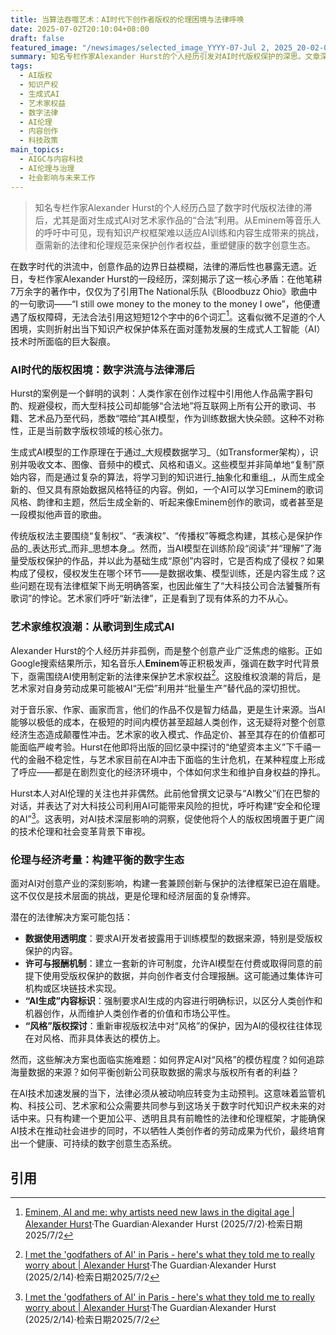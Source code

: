 ```yaml
---
title: 当算法吞噬艺术：AI时代下创作者版权的伦理困境与法律呼唤
date: 2025-07-02T20:10:04+08:00
draft: false
featured_image: "/newsimages/selected_image_YYYY-07-Jul 2, 2025_20-02-09-208.jpg"
summary: 知名专栏作家Alexander Hurst的个人经历引发对AI时代版权保护的深思。文章深入分析了生成式AI训练机制与现有版权法之间的冲突，探讨了艺术家如Eminem呼吁新法律的背后原因，并前瞻性地提出了构建兼顾创新与保护的数字创意生态所需的新型法律和伦理框架。
tags: 
  - AI版权
  - 知识产权
  - 生成式AI
  - 艺术家权益
  - 数字法律
  - AI伦理
  - 内容创作
  - 科技政策
main_topics: 
  - AIGC与内容科技
  - AI伦理与治理
  - 社会影响与未来工作
---
```


> 知名专栏作家Alexander Hurst的个人经历凸显了数字时代版权法律的滞后，尤其是面对生成式AI对艺术家作品的“合法”利用。从Eminem等音乐人的呼吁中可见，现有知识产权框架难以适应AI训练和内容生成带来的挑战，亟需新的法律和伦理规范来保护创作者权益，重塑健康的数字创意生态。

在数字时代的洪流中，创意作品的边界日益模糊，法律的滞后性也暴露无遗。近日，专栏作家Alexander Hurst的一段经历，深刻揭示了这一核心矛盾：在他笔耕7万余字的著作中，仅仅为了引用The National乐队《Bloodbuzz Ohio》歌曲中的一句歌词——“I still owe money to the money to the money I owe”，他便遭遇了版权障碍，无法合法引用这短短12个字中的6个词汇[^1]。这看似微不足道的个人困境，实则折射出当下知识产权保护体系在面对蓬勃发展的生成式人工智能（AI）技术时所面临的巨大裂痕。

### AI时代的版权困境：数字洪流与法律滞后

Hurst的案例是一个鲜明的讽刺：人类作家在创作过程中引用他人作品需字斟句酌、规避侵权，而大型科技公司却能够“合法地”将互联网上所有公开的歌词、书籍、艺术品乃至代码，悉数“喂给”其AI模型，作为训练数据大快朵颐。这种不对称性，正是当前数字版权领域的核心张力。

生成式AI模型的工作原理在于通过_大规模数据学习_（如Transformer架构），识别并吸收文本、图像、音频中的模式、风格和语义。这些模型并非简单地“复制”原始内容，而是通过复杂的算法，将学习到的知识进行_抽象化和重组_，从而生成全新的、但又具有原始数据风格特征的内容。例如，一个AI可以学习Eminem的歌词风格、韵律和主题，然后生成全新的、听起来像Eminem创作的歌词，或者甚至是一段模拟他声音的歌曲。

传统版权法主要围绕“复制权”、“表演权”、“传播权”等概念构建，其核心是保护作品的_表达形式_而非_思想本身_。然而，当AI模型在训练阶段“阅读”并“理解”了海量受版权保护的作品，并以此为基础生成“原创”内容时，它是否构成了侵权？如果构成了侵权，侵权发生在哪个环节——是数据收集、模型训练，还是内容生成？这些问题在现有法律框架下尚无明确答案，也因此催生了“大科技公司合法饕餮所有歌词”的悖论。艺术家们呼吁“新法律”，正是看到了现有体系的力不从心。

### 艺术家维权浪潮：从歌词到生成式AI

Alexander Hurst的个人经历并非孤例，而是整个创意产业广泛焦虑的缩影。正如Google搜索结果所示，知名音乐人**Eminem**等正积极发声，强调在数字时代背景下，亟需围绕AI使用制定新的法律来保护艺术家权益[^3]。这股维权浪潮的背后，是艺术家对自身劳动成果可能被AI“无偿”利用并“批量生产”替代品的深切担忧。

对于音乐家、作家、画家而言，他们的作品不仅是智力结晶，更是生计来源。当AI能够以极低的成本，在极短的时间内模仿甚至超越人类创作，这无疑将对整个创意经济生态造成颠覆性冲击。艺术家的收入模式、作品定价、甚至其存在的价值都可能面临严峻考验。Hurst在他即将出版的回忆录中探讨的“绝望资本主义”下千禧一代的金融不稳定性，与艺术家目前在AI冲击下面临的生计危机，在某种程度上形成了呼应——都是在剧烈变化的经济环境中，个体如何求生和维护自身权益的挣扎。

Hurst本人对AI伦理的关注也并非偶然。此前他曾撰文记录与“AI教父”们在巴黎的对话，并表达了对大科技公司利用AI可能带来风险的担忧，呼吁构建“安全和伦理的AI”[^3]。这表明，对AI技术深层影响的洞察，促使他将个人的版权困境置于更广阔的技术伦理和社会变革背景下审视。

### 伦理与经济考量：构建平衡的数字生态

面对AI对创意产业的深刻影响，构建一套兼顾创新与保护的法律框架已迫在眉睫。这不仅仅是技术层面的挑战，更是伦理和经济层面的复杂博弈。

潜在的法律解决方案可能包括：

*   **数据使用透明度**：要求AI开发者披露用于训练模型的数据来源，特别是受版权保护的内容。
*   **许可与报酬机制**：建立一套新的许可制度，允许AI模型在付费或取得同意的前提下使用受版权保护的数据，并向创作者支付合理报酬。这可能通过集体许可机构或区块链技术实现。
*   **“AI生成”内容标识**：强制要求AI生成的内容进行明确标识，以区分人类创作和机器创作，从而维护人类创作者的价值和市场公平性。
*   **“风格”版权探讨**：重新审视版权法中对“风格”的保护，因为AI的侵权往往体现在对风格、而非具体表达的模仿上。

然而，这些解决方案也面临实施难题：如何界定AI对“风格”的模仿程度？如何追踪海量数据的来源？如何平衡创新公司获取数据的需求与版权所有者的利益？

在AI技术加速发展的当下，法律必须从被动响应转变为主动预判。这意味着监管机构、科技公司、艺术家和公众需要共同参与到这场关于数字时代知识产权未来的对话中来。只有构建一个更加公平、透明且具有前瞻性的法律和伦理框架，才能确保AI技术在推动社会进步的同时，不以牺牲人类创作者的劳动成果为代价，最终培育出一个健康、可持续的数字创意生态系统。

## 引用

[^1]: [Eminem, AI and me: why artists need new laws in the digital age | Alexander Hurst](https://www.theguardian.com/commentisfree/2025/jul/02/eminem-ai-artists-laws-digital-big-tech)·The Guardian·Alexander Hurst (2025/7/2)·检索日期2025/7/2
[^2]: [me — Alexander Hurst](http://www.alexander-hurst.com/homepage)·Alexander Hurst (n.d.)·检索日期2025/7/2
[^3]: [I met the 'godfathers of AI' in Paris - here's what they told me to really worry about | Alexander Hurst](https://politomix.com/the-guardian/2223364/met-godfathers-ai-paris-told-me-to-really-worry/)·The Guardian·Alexander Hurst (2025/2/14)·检索日期2025/7/2
